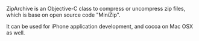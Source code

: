 ZipArchive is an Objective-C class to compress or uncompress zip files, which is base on open source code "MiniZip".

It can be used for iPhone application development, and cocoa on Mac OSX as well.